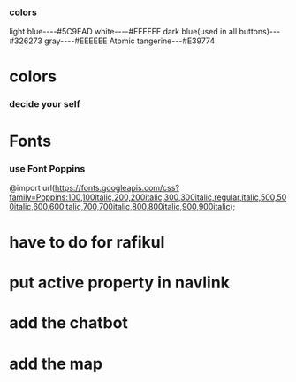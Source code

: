 ### colors
light blue----#5C9EAD
white----#FFFFFF
dark blue(used in all buttons)---#326273
gray----#EEEEEE
Atomic tangerine---#E39774

# colors


### decide your self


# Fonts

### use Font Poppins

@import url(https://fonts.googleapis.com/css?family=Poppins:100,100italic,200,200italic,300,300italic,regular,italic,500,500italic,600,600italic,700,700italic,800,800italic,900,900italic);

# have to do for rafikul
# put active property in navlink
# add the chatbot 
# add the map